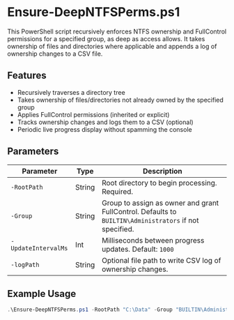 # Ensure-DeepNTFSPerms.ps1

This PowerShell script recursively enforces NTFS ownership and FullControl permissions for a specified group, as deep as access allows. It takes ownership of files and directories where applicable and appends a log of ownership changes to a CSV file.

## Features

- Recursively traverses a directory tree
- Takes ownership of files/directories not already owned by the specified group
- Applies FullControl permissions (inherited or explicit)
- Tracks ownership changes and logs them to a CSV (optional)
- Periodic live progress display without spamming the console

## Parameters

| Parameter         | Type    | Description |
|------------------|---------|-------------|
| `-RootPath`       | String  | Root directory to begin processing. Required. |
| `-Group`          | String  | Group to assign as owner and grant FullControl. Defaults to `BUILTIN\Administrators` if not specified. |
| `-UpdateIntervalMs` | Int | Milliseconds between progress updates. Default: `1000` |
| `-logPath`        | String  | Optional file path to write CSV log of ownership changes. |

## Example Usage

```powershell
.\Ensure-DeepNTFSPerms.ps1 -RootPath "C:\Data" -Group "BUILTIN\Administrators" -logPath "C:\Logs\OwnershipChanges.csv"
